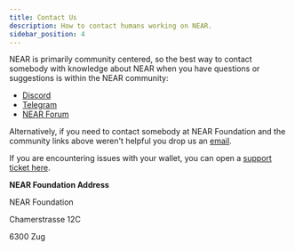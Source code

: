 ```yaml
---
title: Contact Us
description: How to contact humans working on NEAR.
sidebar_position: 4
---
```


NEAR is primarily community centered, so the best way to contact somebody with knowledge about NEAR when you have questions or suggestions is within the NEAR community:

- [Discord](https://discord.com/invite/UY9Xf2k)
- [Telegram](https://t.me/cryptonear)
- [NEAR Forum](https://gov.near.org/)

Alternatively, if you need to contact somebody at NEAR Foundation and the community links above weren't helpful you drop us an [email](mailto:hello@near.foundation).

If you are encountering issues with your wallet, you can open a [support ticket here](https://nearhelp.zendesk.com/hc/en-us).

**NEAR Foundation Address**

NEAR Foundation

Chamerstrasse 12C

6300 Zug
